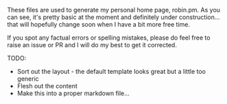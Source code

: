 These files are used to generate my personal home page, robin.pm. As you can see, it's pretty basic at the moment and definitely under construction... that will hopefully change soon when I have a bit more free time. 

If you spot any factual errors or spelling mistakes, please do feel free to raise an issue or PR and I will do my best to get it corrected. 

TODO: 
- Sort out the layout - the default template looks great but a little too generic
- Flesh out the content 
- Make this into a proper markdown file...